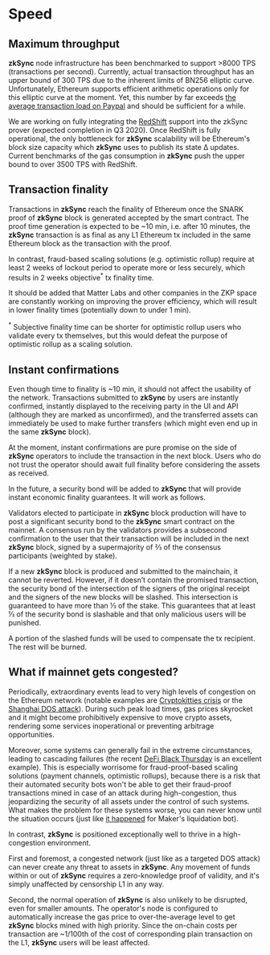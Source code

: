 # Speed

## Maximum throughput

**zkSync** node infrastructure has been benchmarked to support >8000 TPS (transactions per second). Currently, actual transaction throughput has an upper bound of 300 TPS due to the inherent limits of BN256 elliptic curve. Unfortunately, Ethereum supports efficient arithmetic operations only for this elliptic curve at the moment. Yet, this number by far exceeds [the average transaction load on Paypal](https://en.bitcoin.it/Scalability#Scalability_targets) and should be sufficient for a while.

We are working on fully integrating the [RedShift](https://eprint.iacr.org/2019/1400) support into the zkSync prover (expected completion in Q3 2020). Once RedShift is fully operational, the only bottleneck for **zkSync** scalability will be Ethereum's block size capacity which **zkSync** uses to publish its state ∆ updates. Current benchmarks of the gas consumption in **zkSync** push the upper bound to over 3500 TPS with RedShift.

## Transaction finality

Transactions in **zkSync** reach the finality of Ethereum once the SNARK proof of **zkSync** block is generated accepted by the smart contract. The proof time generation is expected to be ~10 min, i.e. after 10 minutes, the **zkSync** transaction is as final as any L1 Ethereum tx included in the same Ethereum block as the transaction with the proof.

In contrast, fraud-based scaling solutions (e.g. optimistic rollup) require at least 2 weeks of lockout period to operate more or less securely, which results in 2 weeks objective<sup>\*</sup> tx finality time.

It should be added that Matter Labs and other companies in the ZKP space are constantly working on improving the prover efficiency, which will result in lower finality times (potentially down to under 1 min).

<span class="footnote"><sup>*</sup> Subjective finality time can be shorter for optimistic rollup users who validate every tx themselves, but this would defeat the purpose of optimistic rollup as a scaling solution.</span>

## Instant confirmations

Even though time to finality is ~10 min, it should not affect the usability of the network. Transactions submitted to **zkSync** by users are instantly confirmed, instantly displayed to the receiving party in the UI and API (although they are marked as unconfirmed), and the transferred assets can immediately be used to make further transfers (which might even end up in the same **zkSync** block).

At the moment, instant confirmations are pure promise on the side of **zkSync** operators to include the transaction in the next block. Users who do not trust the operator should await full finality before considering the assets as received.

In the future, a security bond will be added to **zkSync** that will provide instant economic finality guarantees. It will work as follows.

Validators elected to participate in **zkSync** block production will have to post a significant security bond to the **zkSync** smart contract on the mainnet. A consensus run by the validators provides a subsecond confirmation to the user that their transaction will be included in the next **zkSync** block, signed by a supermajority of ⅔ of the consensus participants (weighted by stake).

If a new **zkSync** block is produced and submitted to the mainchain, it cannot be reverted. However, if it doesn’t contain the promised transaction, the security bond of the intersection of the signers of the original receipt and the signers of the new blocks will be slashed. This intersection is guaranteed to have more than ⅓ of the stake. This guarantees that at least ⅓ of the security bond is slashable and that only malicious users will be punished.

A portion of the slashed funds will be used to compensate the tx recipient. The rest will be burned.

## What if mainnet gets congested?

Periodically, extraordinary events lead to very high levels of congestion on the Ethereum network (notable examples are [Cryptokitties crisis](https://media.consensys.net/the-inside-story-of-the-cryptokitties-congestion-crisis-499b35d119cc) or the [Shanghai DOS attack](https://blog.ethereum.org/2016/09/22/ethereum-network-currently-undergoing-dos-attack/)). During such peak load times, gas prices skyrocket and it might become prohibitively expensive to move crypto assets, rendering some services inoperational or preventing arbitrage opportunities.

Moreover, some systems can generally fail in the extreme circumstances, leading to cascading failures (the recent [DeFi Black Thursday](https://forklog.media/black-thursday-for-defi-wounds-to-lick-and-lessons-to-learn/) is an excellent example). This is especially worrisome for fraud-proof-based scaling solutions (payment channels, optimistic rollups), because there is a risk that their automated security bots won't be able to get their fraud-proof transactions mined in case of an attack during high-congestion, thus jeopardizing the security of all assets under the control of such systems. What makes the problem for these systems worse, you can never know until the situation occurs (just like [it happened](https://medium.com/dragonfly-research/daos-ex-machina-an-in-depth-timeline-of-makers-recent-crisis-66d2ae39dd65) for Maker's liquidation bot).

In contrast, **zkSync** is positioned exceptionally well to thrive in a high-congestion environment.

First and foremost, a congested network (just like as a targeted DOS attack) can never create any threat to assets in **zkSync**. Any movement of funds within or out of **zkSync** requires a zero-knowledge proof of validity, and it's simply unaffected by censorship L1 in any way.

Second, the normal operation of **zkSync** is also unlikely to be disrupted, even for smaller amounts. The operator's node is configured to automatically increase the gas price to over-the-average level to get **zkSync** blocks mined with high priority. Since the on-chain costs per transaction are ~1/100th of the cost of corresponding plain transaction on the L1, **zkSync** users will be least affected.
